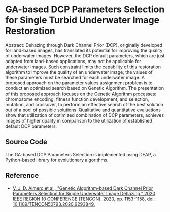 # GA-based DCP Parameters Selection for Single Turbid Underwater Image Restoration

Abstract:
Dehazing through Dark Channel Prior (DCP), originally developed for land-based images, has translated its potential for improving the quality of underwater images. However, the DCP default parameters, which are just adapted from land-based applications, may not be applicable for underwater images. Such constraint limits the capability of this restoration algorithm to improve the quality of an underwater image; the values of these parameters must be searched for each underwater image. A proposed approach on the parameter values assignment problem is to conduct an optimized search based on Genetic Algorithm. The presentation of this proposed approach focuses on the Genetic Algorithm processes: chromosome encoding, fitness function development, and selection, mutation, and crossover, to perform an effective search of the best solution out of a pool of possible solutions. Qualitative and quantitative evaluations show that utilization of optimized combination of DCP parameters, achieves images of higher quality in comparison to the utilization of established default DCP parameters.

## Source Code
The GA-based DCP Parameters Selection is implemented using DEAP, a Python-based library for evolutionary algorithms. 

## Reference
  * [V. J. D. Almero et al., "Genetic Algorithm-based Dark Channel Prior Parameters Selection for Single Underwater Image Dehazing," 2020 IEEE REGION 10 CONFERENCE (TENCON), 2020, pp. 1153-1158, doi: 10.1109/TENCON50793.2020.9293849.](https://doi.org/10.1109/TENCON50793.2020.9293849) 
